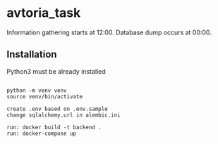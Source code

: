 # avtoria_task


Information gathering starts at 12:00.
Database dump occurs at 00:00.


## Installation

Python3 must be already installed

```shell

python -m venv venv
source venv/bin/activate

create .env based on .env.sample
change sqlalchemy.url in alembic.ini

run: docker build -t backend .
run: docker-compose up
```



